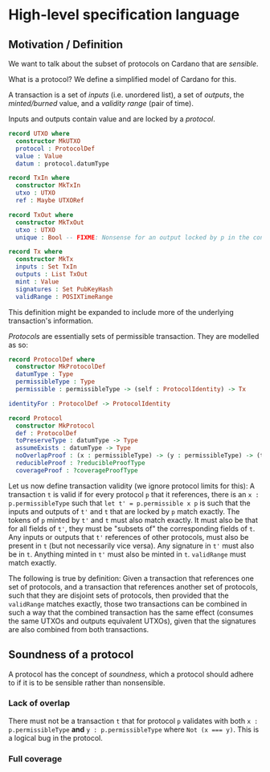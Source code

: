 # High-level specification language

## Motivation / Definition

We want to talk about the subset of protocols on Cardano that are *sensible*.

What is a protocol? We define a simplified model of Cardano for this.

A transaction is a set of *inputs* (i.e. unordered list), a set of *outputs*,
the *minted/burned* value, and a *validity range* (pair of time).

Inputs and outputs contain value and are locked by a *protocol*.

```idris
record UTXO where
  constructor MkUTXO
  protocol : ProtocolDef
  value : Value
  datum : protocol.datumType

record TxIn where
  constructor MkTxIn
  utxo : UTXO
  ref : Maybe UTXORef

record TxOut where
  constructor MkTxOut
  utxo : UTXO
  unique : Bool -- FIXME: Nonsense for an output locked by p in the context of p

record Tx where
  constructor MkTx
  inputs : Set TxIn
  outputs : List TxOut
  mint : Value
  signatures : Set PubKeyHash
  validRange : POSIXTimeRange
```

This definition might be expanded to include more of the underlying transaction's
information.

*Protocols* are essentially sets of permissible transaction.
They are modelled as so:
```idris
record ProtocolDef where
  constructor MkProtocolDef
  datumType : Type
  permissibleType : Type
  permissible : permissibleType -> (self : ProtocolIdentity) -> Tx

identityFor : ProtocolDef -> ProtocolIdentity

record Protocol
  constructor MkProtocol
  def : ProtocolDef
  toPreserveType : datumType -> Type
  assumeExists : datumType -> Type
  noOverlapProof : (x : permissibleType) -> (y : permissibleType) -> (tx : Tx) -> Not (txMatches def tx x, txMatches def tx y)
  reducibleProof : ?reducibleProofType
  coverageProof : ?coverageProofType
```

Let us now define transaction validity (we ignore protocol limits for this):
A transaction `t` is valid if for every protocol `p` that it references,
there is an `x : p.permissibleType` such that `let t' = p.permissible x p` is
such that the inputs and outputs of `t'` and `t` that are locked by `p` match exactly.
The tokens of `p` minted by `t'` and `t` must also match exactly.
It must also be that for all fields of `t'`, they must be "subsets of" the
corresponding fields of `t`.
Any inputs or outputs that `t'` references of other protocols, must also be present
in `t` (but not necessarily vice versa).
Any signature in `t'` must also be in `t`.
Anything minted in `t'` must also be minted in `t`.
`validRange` must match exactly.

The following is true by definition:
Given a transaction that references one set of protocols,
and a transaction that references another set of protocols,
such that they are disjoint sets of protocols, then
provided that the `validRange` matches exactly,
those two transactions can be combined in such a way that
the combined transaction has the same effect (consumes
the same UTXOs and outputs equivalent UTXOs), given
that the signatures are also combined from both transactions.

## Soundness of a protocol

A protocol has the concept of *soundness*, which a protocol should adhere to
if it is to be sensible rather than nonsensible.

### Lack of overlap

There must not be a transaction `t` that for protocol `p` validates
with both `x : p.permissibleType` **and** `y : p.permissibleType` where `Not (x === y)`.
This is a logical bug in the protocol.

### Full coverage
